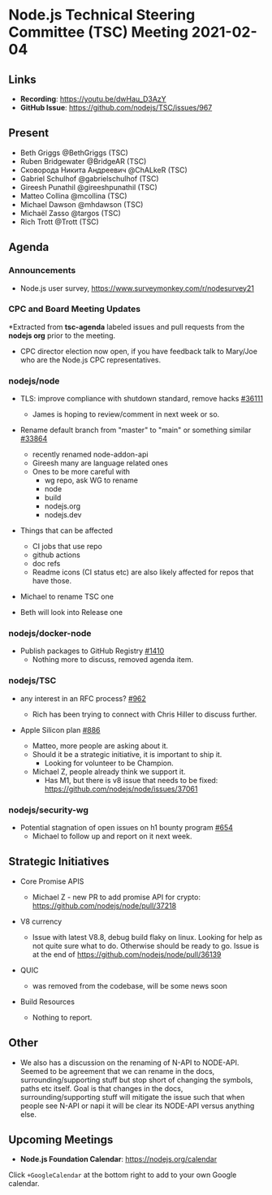 # Node.js Technical Steering Committee (TSC) Meeting 2021-02-04

## Links

* **Recording**: <https://youtu.be/dwHau_D3AzY>
* **GitHub Issue**: <https://github.com/nodejs/TSC/issues/967>

## Present

* Beth Griggs @BethGriggs (TSC)
* Ruben Bridgewater @BridgeAR (TSC)
* Сковорода Никита Андреевич @ChALkeR (TSC)
* Gabriel Schulhof @gabrielschulhof (TSC)
* Gireesh Punathil @gireeshpunathil (TSC)
* Matteo Collina @mcollina (TSC)
* Michael Dawson @mhdawson (TSC)
* Michaël Zasso @targos (TSC)
* Rich Trott @Trott (TSC)

## Agenda

### Announcements

* Node.js user survey, <https://www.surveymonkey.com/r/nodesurvey21>

### CPC and Board Meeting Updates

*Extracted from **tsc-agenda** labeled issues and pull requests from the **nodejs org** prior to the meeting.

* CPC director election now open, if you have feedback talk to Mary/Joe who
  are the Node.js CPC representatives.

### nodejs/node

* TLS: improve compliance with shutdown standard, remove hacks [#36111](https://github.com/nodejs/node/pull/36111)
  * James is hoping to review/comment in next week or so.

* Rename default branch from "master" to "main" or something similar [#33864](https://github.com/nodejs/node/issues/33864)
  * recently renamed node-addon-api
  * Gireesh many are language related ones
  * Ones to be more careful with
    * wg repo, ask WG to rename
    * node
    * build
    * nodejs.org
    * nodejs.dev

* Things that can be affected
  * CI jobs that use repo
  * github actions
  * doc refs
  * Readme icons (CI status etc) are also likely affected for repos that have those.

* Michael to rename TSC one
* Beth will look into Release one

### nodejs/docker-node

* Publish packages to GitHub Registry [#1410](https://github.com/nodejs/docker-node/pull/1410)
  * Nothing more to discuss, removed agenda item.

### nodejs/TSC

* any interest in an RFC process? [#962](https://github.com/nodejs/TSC/issues/962)
  * Rich has been trying to connect with Chris Hiller to discuss further.

* Apple Silicon plan [#886](https://github.com/nodejs/TSC/issues/886)
  * Matteo, more people are asking about it.
  * Should it be a strategic initiative, it is important to ship it.
    * Looking for volunteer to be Champion.
  * Michael Z, people already think we support it.
    * Has M1, but there is v8 issue that needs to be fixed: <https://github.com/nodejs/node/issues/37061>

### nodejs/security-wg

* Potential stagnation of open issues on h1 bounty program [#654](https://github.com/nodejs/security-wg/issues/654)
  * Michael to follow up and report on it next week.

## Strategic Initiatives

* Core Promise APIS
  * Michael Z - new PR to add promise API for crypto: <https://github.com/nodejs/node/pull/37218>

* V8 currency
  * Issue with latest V8.8, debug build flaky on linux.  Looking for help as not quite sure what to
    do.  Otherwise should be ready to go. Issue is at the end of  <https://github.com/nodejs/node/pull/36139>

* QUIC
  * was removed from the codebase, will be some news soon

* Build Resources
  * Nothing to report.

## Other

* We also has a discussion on the renaming of N-API to NODE-API. Seemed to be agreement that we can rename in the docs, surrounding/supporting stuff but stop short of changing the symbols, paths etc itself. Goal is that changes in the docs, surrounding/supporting stuff will mitigate the issue such that when people see N-API or napi it will be clear its NODE-API versus anything else.

## Upcoming Meetings

* **Node.js Foundation Calendar**: <https://nodejs.org/calendar>

Click `+GoogleCalendar` at the bottom right to add to your own Google calendar.
